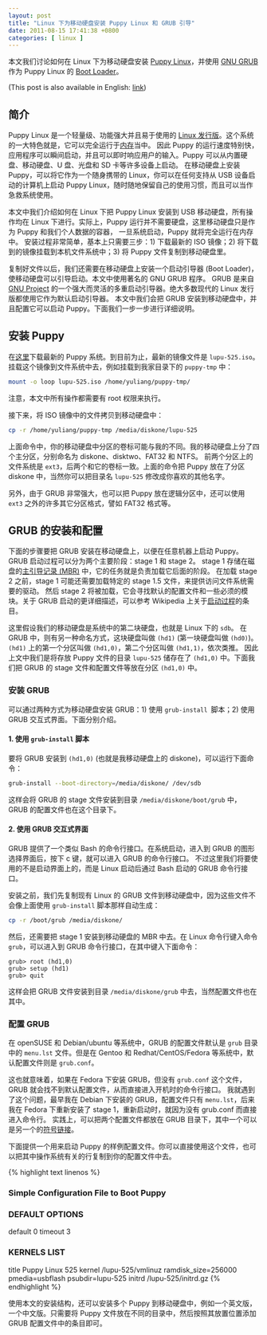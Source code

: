 ```yaml
--- 
layout: post
title: "Linux 下为移动硬盘安装 Puppy Linux 和 GRUB 引导"
date: 2011-08-15 17:41:38 +0800
categories: [ linux ]
---
```


本文我们讨论如何在 Linux 下为移动硬盘安装 [Puppy Linux][puppylinux]，并使用 [GNU GRUB][grub] 作为 Puppy Linux 的 [Boot Loader][bootloader]。

<!-- more -->

(This post is also available in English: [link][english])

## 简介

Puppy Linux 是一个轻量级、功能强大并且易于使用的 [Linux 发行版][linux-dist]。这个系统的一大特色就是，它可以完全运行于[内存][ramdisk]当中。
因此 Puppy 的运行速度特别快，应用程序可以瞬间启动，并且可以即时响应用户的输入。Puppy 可以从内置硬盘、移动硬盘、U 盘、光盘和 SD 卡等许多设备上启动。
在移动硬盘上安装 Puppy，可以将它作为一个随身携带的 Linux，你可以在任何支持从 USB 设备启动的计算机上启动 Puppy Linux，随时随地保留自己的使用习惯，而且可以当作急救系统使用。

本文中我们介绍如何在 Linux 下把 Puppy Linux 安装到 USB 移动硬盘，所有操作均在 Linux 下进行。实际上，Puppy 运行并不需要硬盘，这里移动硬盘只是作为 Puppy 和我们个人数据的容器，
一旦系统启动，Puppy 就将完全运行在内存中。
安装过程非常简单，基本上只需要三步：1) 下载最新的 ISO 镜像；2) 将下载到的镜像挂载到本机文件系统中；3) 将 Puppy 文件复制到移动硬盘里。

复制好文件以后，我们还需要在移动硬盘上安装一个启动引导器 (Boot Loader)，使移动硬盘可以引导启动。本文中使用著名的 GNU GRUB 程序。
GRUB 是来自 [GNU Project][gnu-proj] 的一个强大而灵活的多重启动引导器。绝大多数现代的 Linux 发行版都使用它作为默认启动引导器。
本文中我们会把 GRUB 安装到移动硬盘中，并且配置它可以启动 Puppy。下面我们一步一步进行详细说明。

## 安装 Puppy

在[这里][puppy-down]下载最新的 Puppy 系统。到目前为止，最新的镜像文件是 `lupu-525.iso`。
挂载这个镜像到文件系统中去，例如挂载到我家目录下的 `puppy-tmp` 中：

``` bash
mount -o loop lupu-525.iso /home/yuliang/puppy-tmp/
```

注意，本文中所有操作都需要有 root 权限来执行。

接下来，将 ISO 镜像中的文件拷贝到移动硬盘中：

``` bash
cp -r /home/yuliang/puppy-tmp /media/diskone/lupu-525
```

上面命令中，你的移动硬盘中分区的卷标可能与我的不同。我的移动硬盘上分了四个主分区，分别命名为 diskone、disktwo、FAT32 和 NTFS。
前两个分区上的文件系统是 `ext3`，后两个和它的卷标一致。上面的命令把 Puppy 放在了分区 diskone 中，当然你可以把目录名 `lupu-525` 修改成你喜欢的其他名字。

另外，由于 GRUB 非常强大，也可以把 Puppy 放在逻辑分区中，还可以使用 `ext3` 之外的许多其它分区格式，譬如 FAT32 格式等。

## GRUB 的安装和配置

下面的步骤要把 GRUB 安装在移动硬盘上，以便在任意机器上启动 Puppy。GRUB 启动过程可以分为两个主要阶段：stage 1 和 stage 2。
stage 1 存储在磁盘的[主引导记录 (MBR)][mbr] 中，它的任务就是负责加载它后面的阶段。
在加载 stage 2 之前，stage 1 可能还需要加载特定的 stage 1.5 文件，来提供访问文件系统需要的驱动。
然后 stage 2 将被加载，它会寻找默认的配置文件和一些必须的模块。关于 GRUB 启动的更详细描述，可以参考 Wikipedia 上关于[启动过程][boot-process]的条目。

这里假设我们的移动硬盘是系统中的第二块硬盘，也就是 Linux 下的 `sdb`。
在 GRUB 中，则有另一种命名方式，这块硬盘叫做 `(hd1)` (第一块硬盘叫做 `(hd0)`)。`(hd1)` 上的第一个分区叫做 `(hd1,0)`，第二个分区叫做 `(hd1,1)`，依次类推。
因此上文中我们是将存放 Puppy 文件的目录 `lupu-525` 储存在了 `(hd1,0)` 中。下面我们把 GRUB 的 stage 文件和配置文件等放在分区 `(hd1,0)` 中。

### 安装 GRUB

可以通过两种方式为移动硬盘安装 GRUB：1) 使用 `grub-install `脚本；2) 使用 GRUB 交互式界面。下面分别介绍。

#### 1. 使用 `grub-install` 脚本

要将 GRUB 安装到 `(hd1,0)` (也就是我移动硬盘上的 diskone)，可以运行下面命令：

``` bash
grub-install --boot-directory=/media/diskone/ /dev/sdb
```

这样会将 GRUB 的 stage 文件安装到目录 `/media/diskone/boot/grub` 中，GRUB 的配置文件也在这个目录下。

#### 2. 使用 GRUB 交互式界面

GRUB 提供了一个类似 Bash 的命令行接口。在系统启动，进入到 GRUB 的图形选择界面后，按下 c 键，就可以进入 GRUB 的命令行接口。
不过这里我们将要使用的不是启动界面上的，而是 Linux 启动后通过 Bash 启动的 GRUB 命令行接口。

安装之前，我们先复制现有 Linux 的 GRUB 文件到移动硬盘中，因为这些文件不会像上面使用 `grub-install` 脚本那样自动生成：

``` bash
cp -r /boot/grub /media/diskone/
```

然后，还需要把 stage 1 安装到移动硬盘的 MBR 中去。在 Linux 命令行键入命令 `grub`，可以进入到 GRUB 命令行接口，在其中键入下面命令：

``` text
grub> root (hd1,0)
grub> setup (hd1)
grub> quit
```

这样会把 GRUB 文件安装到目录 `/media/diskone/grub` 中去，当然配置文件也在其中。

### 配置 GRUB

在 openSUSE 和 Debian/ubuntu 等系统中，GRUB 的配置文件默认是 `grub` 目录中的 `menu.lst` 文件。但是在 Gentoo 和 Redhat/CentOS/Fedora 等系统中，默认配置文件则是 `grub.conf`。

这也就意味着，如果在 Fedora 下安装 GRUB，但没有 `grub.conf` 这个文件，GRUB 就会找不到默认配置文件，从而直接进入开机时的命令行接口。
我就遇到了这个问题，最早我在 Debian 下安装的 GRUB，配置文件只有 `menu.lst`，后来我在 Fedora 下重新安装了 stage 1，重新启动时，就因为没有 grub.conf 而直接进入命令行。
实践上，可以把两个配置文件都放在 GRUB 目录下，其中一个可以是另一个的[符号链接][s-link]。

下面提供一个用来启动 Puppy 的样例配置文件。你可以直接使用这个文件，也可以把其中操作系统有关的行复制到你的配置文件中去。

{% highlight text linenos %}
### Simple Configuration File to Boot Puppy
### DEFAULT OPTIONS
default		0
timeout		3
### KERNELS LIST
title Puppy Linux 525
kernel /lupu-525/vmlinuz ramdisk_size=256000 pmedia=usbflash psubdir=lupu-525
initrd /lupu-525/initrd.gz
{% endhighlight %}

使用本文的安装结构，还可以安装多个 Puppy 到移动硬盘中，例如一个英文版，一个中文版。只需要将 Puppy 文件放在不同的目录中，然后按照其放置位置添加 GRUB 配置文件中的条目即可。

[puppylinux]:           http://puppylinux.org/
[grub]:                 http://www.gnu.org/software/grub/
[bootloader]:           http://en.wikipedia.org/wiki/Booting#Boot_loader
[linux-dist]:           http://en.wikipedia.org/wiki/Linux_distribution
[ramdisk]:              http://en.wikipedia.org/wiki/Ramdisk
[gnu-proj]:             http://www.gnu.org/
[puppy-down]:           http://puppylinux.org/main/Download%20Latest%20Release.htm
[mbr]:                  http://en.wikipedia.org/wiki/Master_boot_record
[boot-process]:         http://en.wikipedia.org/wiki/GNU_GRUB#Boot_process
[s-link]:               http://en.wikipedia.org/wiki/Symbolic_link
[english]:              /linux/2011/08/16/installing-grub-and-puppy-linux-to-portable-hard-drive-from-linux/
